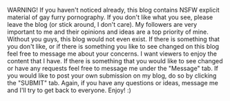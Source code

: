 WARNING! If you haven't noticed already, this blog contains NSFW explicit material of gay furry pornography. If you don't like what you see, please leave the blog (or stick around, I don't care). My followers are very important to me and their opinions and ideas are a top priority of mine. Without you guys, this blog would not even exist. If there is something that you don't like, or if there is something you like to see changed on this blog feel free to message me about your concerns. I want viewers to enjoy the content that I have. If there is something that you would like to see changed or have any requests feel free to message me under the "Message" tab. If you would like to post your own submission on my blog, do so by clicking the "SUBMIT" tab. Again, if you have any questions or ideas, message me and I'll try to get back to everyone. Enjoy! :)